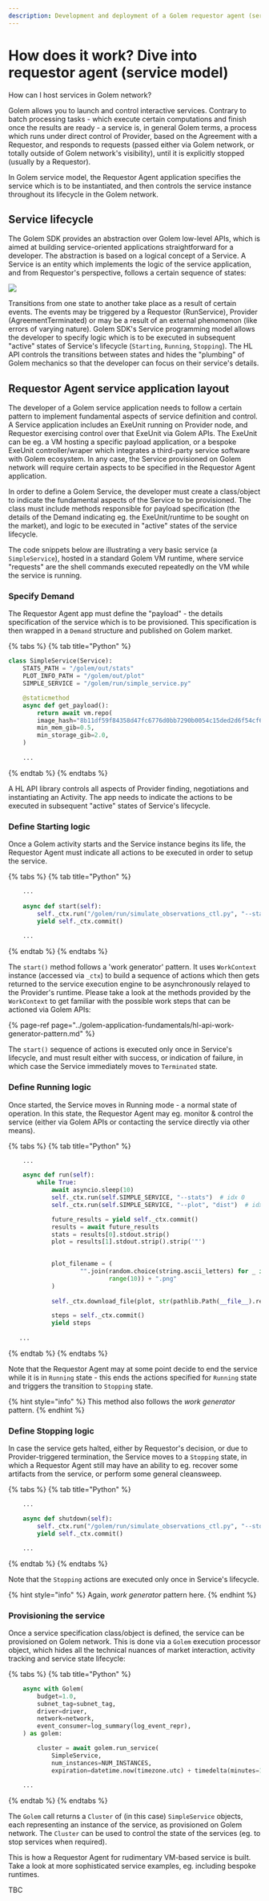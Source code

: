 ```yaml
---
description: Development and deployment of a Golem requestor agent (service model)
---
```


# How does it work? Dive into requestor agent \(service model\)

How can I host services in Golem network?

Golem allows you to launch and control interactive services. Contrary to batch processing tasks - which execute certain computations and finish once the results are ready - a service is, in general Golem terms, a process which runs under direct control of Provider, based on the Agreement with a Requestor, and responds to requests \(passed either via Golem network, or totally outside of Golem network's visibility\), until it is explicitly stopped \(usually by a Requestor\).

In Golem service model, the Requestor Agent application specifies the service which is to be instantiated, and then controls the service instance throughout its lifecycle in the Golem network.

## Service lifecycle

The Golem SDK provides an abstraction over Golem low-level APIs, which is aimed at building service-oriented applications straightforward for a developer. The abstraction is based on a logical concept of a Service. A Service is an entity which implements the logic of the service application, and from Requestor's perspective, follows a certain sequence of states:

![](../../.gitbook/assets/service-state-diagram-state-diagram-for-handbook-1-.png)

Transitions from one state to another take place as a result of certain events. The events may be triggered by a Requestor \(RunService\), Provider \(AgreementTerminated\) or may be a result of an external phenomenon \(like errors of varying nature\). Golem SDK's Service programming model allows the developer to specify logic which is to be executed in subsequent "active" states of Service's lifecycle \(`Starting`, `Running`, `Stopping`\). The HL API controls the transitions between states and hides the "plumbing" of Golem mechanics so that the developer can focus on their service's details.

## Requestor Agent service application layout

The developer of a Golem service application needs to follow a certain pattern to implement fundamental aspects of service definition and control. A Service application includes an ExeUnit running on Provider node, and Requestor exercising control over that ExeUnit via Golem APIs. The ExeUnit can be eg. a VM hosting a specific payload application, or a bespoke ExeUnit controller/wraper which integrates a third-party service software with Golem ecosystem. In any case, the Service provisioned on Golem network will require certain aspects to be specified in the Requestor Agent application.

In order to define a Golem Service, the developer must create a class/object to indicate the fundamental aspects of the Service to be provisioned. The class must include methods responsible for payload specification \(the details of the Demand indicating eg. the ExeUnit/runtime to be sought on the market\), and logic to be executed in "active" states of the service lifecycle. 

The code snippets below are illustrating a very basic service \(a `SimpleService`\), hosted in a standard Golem VM runtime, where service "requests" are the shell commands executed repeatedly on the VM while the service is running. 

### Specify Demand

The Requestor Agent app must define the "payload" - the details specification of the service which is to be provisioned. This specification is then wrapped in a `Demand` structure and published on Golem market. 

{% tabs %}
{% tab title="Python" %}
```python
class SimpleService(Service):
    STATS_PATH = "/golem/out/stats"
    PLOT_INFO_PATH = "/golem/out/plot"
    SIMPLE_SERVICE = "/golem/run/simple_service.py"

    @staticmethod    
    async def get_payload():
        return await vm.repo(
        image_hash="8b11df59f84358d47fc6776d0bb7290b0054c15ded2d6f54cf634488",
        min_mem_gib=0.5,
        min_storage_gib=2.0,
    )
    
    ...
```
{% endtab %}
{% endtabs %}

A HL API library controls all aspects of Provider finding, negotiations and instantiating an Activity. The app needs to indicate the actions to be executed in subsequent "active" states of Service's lifecycle. 

### Define Starting logic

Once a Golem activity starts and the Service instance begins its life, the Requestor Agent must indicate all actions to be executed in order to setup the service.

{% tabs %}
{% tab title="Python" %}
```python
    ...
    
    async def start(self):
        self._ctx.run("/golem/run/simulate_observations_ctl.py", "--start")
        yield self._ctx.commit()
        
    ...
```
{% endtab %}
{% endtabs %}

The `start()` method follows a 'work generator' pattern. It uses `WorkContext` instance \(accessed via `_ctx`\) to build a sequence of actions which then gets returned to the service execution engine to be asynchronously relayed to the Provider's runtime. Please take a look at the methods provided by the `WorkContext` to get familiar with the possible work steps that can be actioned via Golem APIs:

{% page-ref page="../golem-application-fundamentals/hl-api-work-generator-pattern.md" %}

The `start()` sequence of actions is executed only once in Service's lifecycle, and must result either with success, or indication of failure, in which case the Service immediately moves to `Terminated` state. 

### Define Running logic

Once started, the Service moves in Running mode - a normal state of operation. In this state, the Requestor Agent may eg. monitor & control the service \(either via Golem APIs or contacting the service directly via other means\).

{% tabs %}
{% tab title="Python" %}
```python
    ...

    async def run(self):
        while True:
            await asyncio.sleep(10)
            self._ctx.run(self.SIMPLE_SERVICE, "--stats")  # idx 0
            self._ctx.run(self.SIMPLE_SERVICE, "--plot", "dist")  # idx 1

            future_results = yield self._ctx.commit()
            results = await future_results
            stats = results[0].stdout.strip()
            plot = results[1].stdout.strip().strip('"')

        
            plot_filename = (
                    "".join(random.choice(string.ascii_letters) for _ in
                            range(10)) + ".png"
            )
        
            self._ctx.download_file(plot, str(pathlib.Path(__file__).resolve().parent / plot_filename))

            steps = self._ctx.commit()
            yield steps
            
   ...

```
{% endtab %}
{% endtabs %}

Note that the Requestor Agent may at some point decide to end the service while it is in `Running` state - this ends the actions specified for `Running` state and triggers the transition to `Stopping` state.

{% hint style="info" %}
This method also follows the _work generator_ pattern.
{% endhint %}

### Define Stopping logic

In case the service gets halted, either by Requestor's decision, or due to Provider-triggered termination, the Service moves to a `Stopping` state, in which a Requestor Agent still may have an ability to eg. recover some artifacts from the service, or perform some general cleansweep.

{% tabs %}
{% tab title="Python" %}
```python
    ...

    async def shutdown(self):
        self._ctx.run("/golem/run/simulate_observations_ctl.py", "--stop")
        yield self._ctx.commit()

    ...
```
{% endtab %}
{% endtabs %}

Note that the `Stopping` actions are executed only once in Service's lifecycle.   

{% hint style="info" %}
Again, _work generator_ pattern here.
{% endhint %}

### Provisioning the service

Once a service specification class/object is defined, the service can be provisioned on Golem network. This is done via a `Golem` execution processor object, which hides all the technical nuances of market interaction, activity tracking and service state lifecycle:

{% tabs %}
{% tab title="Python" %}
```python
    async with Golem(
        budget=1.0,
        subnet_tag=subnet_tag,
        driver=driver,
        network=network,
        event_consumer=log_summary(log_event_repr),
    ) as golem:

        cluster = await golem.run_service(
            SimpleService,
            num_instances=NUM_INSTANCES,
            expiration=datetime.now(timezone.utc) + timedelta(minutes=15))
            
    ...
```
{% endtab %}
{% endtabs %}

The `Golem` call returns a `Cluster` of \(in this case\) `SimpleService` objects, each representing an instance of the service, as provisioned on Golem network. The `Cluster` can be used to control the state of the services \(eg. to stop services when required\).

This is how a Requestor Agent for rudimentary VM-based service is built. Take a look at more sophisticated service examples, eg. including bespoke runtimes. 

TBC



